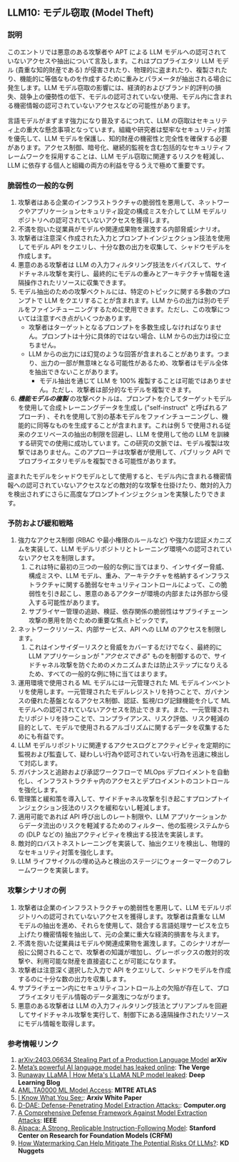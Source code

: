 ## LLM10: モデル窃取 (Model Theft)

### 説明

このエントリでは悪意のある攻撃者や APT による LLM モデルへの認可されていないアクセスや抽出について言及します。これはプロプライエタリ LLM モデル (貴重な知的財産である) が侵害されたり、物理的に盗まれたり、複製されたり、機能的に等価なものを作成するために重みとパラメータが抽出される場合に発生します。LLM モデル窃取の影響には、経済的およびブランド的評判の損失、競争上の優勢性の低下、モデルの認可されていない使用、モデル内に含まれる機密情報の認可されていないアクセスなどの可能性があります。

言語モデルがまずます強力になり普及するにつれて、LLM の窃取はセキュリティ上の重大な懸念事項となっています。組織や研究者は堅牢なセキュリティ対策を優先して、LLM モデルを保護し、知的財産の機密性と完全性を確保する必要があります。アクセス制御、暗号化、継続的監視を含む包括的なセキュリティフレームワークを採用することは、LLM モデル窃取に関連するリスクを軽減し、LLM に依存する個人と組織の両方の利益を守るうえで極めて重要です。

### 脆弱性の一般的な例

1. 攻撃者はある企業のインフラストラクチャの脆弱性を悪用して、ネットワークやアプリケーションセキュリティ設定の構成ミスを介して LLM モデルリポジトリへの認可されていないアクセスを獲得します。
2. 不満を抱いた従業員がモデルや関連成果物を漏洩する内部脅威シナリオ。
3. 攻撃者は注意深く作成された入力とプロンプトインジェクション技法を使用してモデル API をクエリし、十分な数の出力を収集して、シャドウモデルを作成します。
4. 悪意のある攻撃者は LLM の入力フィルタリング技法をバイパスして、サイドチャネル攻撃を実行し、最終的にモデルの重みとアーキテクチャ情報を遠隔操作されたリソースに収集できます。
5. モデル抽出のための攻撃ベクトルには、特定のトピックに関する多数のプロンプトで LLM をクエリすることが含まれます。LLM からの出力は別のモデルをファインチューニングするために使用できます。ただし、この攻撃については注意すべき点がいくつかあります。
   - 攻撃者はターゲットとなるプロンプトを多数生成しなければなりません。プロンプトは十分に具体的ではない場合、LLM からの出力は役に立ちません。
   - LLM からの出力には幻覚のような回答が含まれることがあります。つまり、出力の一部が無意味となる可能性があるため、攻撃者はモデル全体を抽出できないことがあります。
     - モデル抽出を通じて LLM を 100% 複製することは可能ではありません。ただし、攻撃者は部分的なモデルを複製できます。
6. **_機能モデルの複製_** の攻撃ベクトルは、プロンプトを介してターゲットモデルを使用して合成トレーニングデータを生成し ("self-instruct" と呼ばれるアプローチ) 、それを使用して別の基本モデルをファインチューニングし、機能的に同等なものを生成することが含まれます。これは例 5 で使用される従来のクエリベースの抽出の制限を回避し、LLM を使用して他の LLM を訓練する研究での使用に成功しています。この研究の文脈では、モデル複製は攻撃ではありません。このアプローチは攻撃者が使用して、パブリック API でプロプライエタリモデルを複製できる可能性があります。

盗まれたモデルをシャドウモデルとして使用すると、モデル内に含まれる機密情報への認可されていないアクセスなどの敵対的な攻撃を仕掛けたり、敵対的入力を検出されずにさらに高度なプロンプトインジェクションを実験したりできます。

### 予防および緩和戦略

1. 強力なアクセス制御 (RBAC や最小権限のルールなど) や強力な認証メカニズムを実装して、LLM モデルリポジトリとトレーニング環境への認可されていないアクセスを制限します。
   1. これは特に最初の三つの一般的な例に当てはまり、インサイダー脅威、構成ミスや、LLM モデル、重み、アーキテクチャを格納するインフラストラクチャに関する脆弱なセキュリティコントロールによって、この脆弱性を引き起こし、悪意のあるアクターが環境の内部または外部から侵入する可能性があります。
   2. サプライヤー管理の追跡、検証、依存関係の脆弱性はサプライチェーン攻撃の悪用を防ぐための重要な焦点トピックです。
2. ネットワークリソース、内部サービス、API への LLM のアクセスを制限します。
   1. これはインサイダーリスクと脅威をカバーするだけでなく、最終的に LLM アプリケーションが "*_アクセスできる_*" ものを制御するので、サイドチャネル攻撃を防ぐためのメカニズムまたは防止ステップになりえるため、すべての一般的な例に特に当てはまります。
3. 運用環境で使用される ML モデルには一元管理された ML モデルインベントリを使用します。一元管理されたモデルレジストリを持つことで、ガバナンスの優れた基盤となるアクセス制御、認証、監視/ログ記録機能を介して ML モデルへの認可されていないアクセスを防止できます。また、一元管理されたリポジトリを持つことで、コンプライアンス、リスク評価、リスク軽減の目的として、モデルで使用されるアルゴリズムに関するデータを収集するためにも有益です。
4. LLM モデルリポジトリに関連するアクセスログとアクティビティを定期的に監視および監査して、疑わしい行為や認可されていない行為を迅速に検出して対応します。
5. ガバナンスと追跡および承認ワークフローで MLOps デプロイメントを自動化し、インフラストラクチャ内のアクセスとデプロイメントのコントロールを強化します。
6. 管理策と緩和策を導入して、サイドチャネル攻撃を引き起こすプロンプトインジェクション技法のリスクを緩和ないし軽減します。
7. 適用可能であれば API 呼び出しのレート制限や、LLM アプリケーションからデータ流出のリスクを軽減するためのフィルター、他の監視システムからの (DLP などの) 抽出アクティビティを検出する技法を実装します。
8. 敵対的ロバストネストレーニングを実装して、抽出クエリを検出し、物理的なセキュリティ対策を強化します。
9. LLM ライフサイクルの埋め込みと検出のステージにウォーターマークのフレームワークを実装します。

### 攻撃シナリオの例

1. 攻撃者は企業のインフラストラクチャの脆弱性を悪用して、LLM モデルリポジトリへの認可されていないアクセスを獲得します。攻撃者は貴重な LLM モデルの抽出を進め、それらを使用して、競合する言語処理サービスを立ち上げたり機密情報を抽出して、元の企業に重大な経済的損害を与えます。
2. 不満を抱いた従業員はモデルや関連成果物を漏洩します。このシナリオが一般に公開されることで、攻撃者の知識が増加し、グレーボックスの敵対的攻撃や、利用可能な財産を直接盗むことが可能になります。
3. 攻撃者は注意深く選択した入力で API をクエリして、シャドウモデルを作成するのに十分な数の出力を収集します。
4. サプライチェーン内にセキュリティコントロール上の欠陥が存在して、プロプライエタリモデル情報のデータ漏洩につながります。
5. 悪意のある攻撃者は LLM の入力フィルタリング技法とプリアンブルを回避してサイドチャネル攻撃を実行して、制御下にある遠隔操作されたリソースにモデル情報を取得します。

### 参考情報リンク

1. [arXiv:2403.06634 Stealing Part of a Production Language Model](https://arxiv.org/abs/2403.06634) **arXiv**
2. [Meta’s powerful AI language model has leaked online](https://www.theverge.com/2023/3/8/23629362/meta-ai-language-model-llama-leak-online-misuse): **The Verge**
3. [Runaway LLaMA | How Meta's LLaMA NLP model leaked](https://www.deeplearning.ai/the-batch/how-metas-llama-nlp-model-leaked/): **Deep Learning Blog**
4. [AML.TA0000 ML Model Access](https://atlas.mitre.org/tactics/AML.TA0000): **MITRE ATLAS**
5. [I Know What You See:](https://arxiv.org/pdf/1803.05847.pdf): **Arxiv White Paper**
6. [D-DAE: Defense-Penetrating Model Extraction Attacks:](https://www.computer.org/csdl/proceedings-article/sp/2023/933600a432/1He7YbsiH4c): **Computer.org**
7. [A Comprehensive Defense Framework Against Model Extraction Attacks](https://ieeexplore.ieee.org/document/10080996): **IEEE**
8. [Alpaca: A Strong, Replicable Instruction-Following Model](https://crfm.stanford.edu/2023/03/13/alpaca.html): **Stanford Center on Research for Foundation Models (CRFM)**
9. [How Watermarking Can Help Mitigate The Potential Risks Of LLMs?](https://www.kdnuggets.com/2023/03/watermarking-help-mitigate-potential-risks-llms.html): **KD Nuggets**
